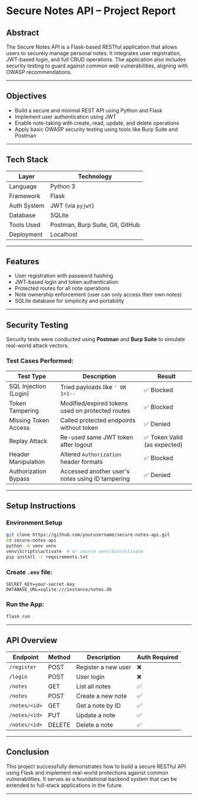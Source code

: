 # Secure Notes API – Project Report

## Abstract

The Secure Notes API is a Flask-based RESTful application that allows users to securely manage personal notes. It integrates user registration, JWT-based login, and full CRUD operations. The application also includes security testing to guard against common web vulnerabilities, aligning with OWASP recommendations.

---

## Objectives

- Build a secure and minimal REST API using Python and Flask
- Implement user authentication using JWT
- Enable note-taking with create, read, update, and delete operations
- Apply basic OWASP security testing using tools like Burp Suite and Postman

---

## Tech Stack

| Layer           | Technology        |
|----------------|-------------------|
| Language        | Python 3          |
| Framework       | Flask             |
| Auth System     | JWT (via `pyjwt`) |
| Database        | SQLite            |
| Tools Used      | Postman, Burp Suite, Git, GitHub |
| Deployment      | Localhost         |

---

## Features

- User registration with password hashing
- JWT-based login and token authentication
- Protected routes for all note operations
- Note ownership enforcement (user can only access their own notes)
- SQLite database for simplicity and portability

---

## Security Testing

Security tests were conducted using **Postman** and **Burp Suite** to simulate real-world attack vectors.

### Test Cases Performed:

| Test Type               | Description                                             | Result     |
|------------------------|---------------------------------------------------------|------------|
| SQL Injection (Login)  | Tried payloads like `' OR 1=1--`                        | ✅ Blocked |
| Token Tampering        | Modified/expired tokens used on protected routes        | ✅ Blocked |
| Missing Token Access   | Called protected endpoints without token                | ✅ Denied  |
| Replay Attack          | Re-used same JWT token after logout                     | ✅ Token Valid (as expected) |
| Header Manipulation    | Altered `Authorization` header formats                  | ✅ Blocked |
| Authorization Bypass   | Accessed another user's notes using ID tampering        | ✅ Denied  |

---

## Setup Instructions

### Environment Setup

```bash
git clone https://github.com/yourusername/secure-notes-api.git
cd secure-notes-api
python -m venv venv
venv\Scripts\activate  # or source venv/bin/activate
pip install -r requirements.txt
```

### Create `.env` file:

```env
SECRET_KEY=your-secret-key
DATABASE_URL=sqlite:///instance/notes.db
```

### Run the App:

```bash
flask run
```

---

## API Overview

| Endpoint           | Method | Description            | Auth Required |
|--------------------|--------|------------------------|---------------|
| `/register`        | POST   | Register a new user    | ❌            |
| `/login`           | POST   | User login             | ❌            |
| `/notes`           | GET    | List all notes         | ✅            |
| `/notes`           | POST   | Create a new note      | ✅            |
| `/notes/<id>`      | GET    | Get a note by ID       | ✅            |
| `/notes/<id>`      | PUT    | Update a note          | ✅            |
| `/notes/<id>`      | DELETE | Delete a note          | ✅            |

---





## Conclusion

This project successfully demonstrates how to build a secure RESTful API using Flask and implement real-world protections against common vulnerabilities. It serves as a foundational backend system that can be extended to full-stack applications in the future.

---

